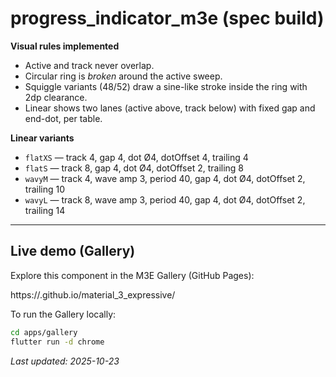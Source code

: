 
# progress_indicator_m3e (spec build)

**Visual rules implemented**
- Active and track never overlap.
- Circular ring is *broken* around the active sweep.
- Squiggle variants (48/52) draw a sine-like stroke inside the ring with 2dp clearance.
- Linear shows two lanes (active above, track below) with fixed gap and end-dot, per table.

**Linear variants**
- `flatXS` — track 4, gap 4, dot Ø4, dotOffset 4, trailing 4
- `flatS`  — track 8, gap 4, dot Ø4, dotOffset 2, trailing 8
- `wavyM`  — track 4, wave amp 3, period 40, gap 4, dot Ø4, dotOffset 2, trailing 10
- `wavyL`  — track 8, wave amp 3, period 40, gap 4, dot Ø4, dotOffset 2, trailing 14


---

## Live demo (Gallery)

Explore this component in the M3E Gallery (GitHub Pages):

https://<your-github-username>.github.io/material_3_expressive/

To run the Gallery locally:

```sh
cd apps/gallery
flutter run -d chrome
```

_Last updated: 2025-10-23_
